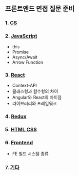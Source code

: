 ## 프론트엔드 면접 질문 준비

### 1. [CS](cs.md)

### 2. [JavaScript](javascript.md)
- this
- Promise
- Async/Await
- Arrow Function

### 3. [React](react.md)
- Context-API
- 클래스형과 함수형의 차이
- Angular와 React의 차이점
- 라이브러리와 프레임워크

### 4. [Redux](redux.md)

### 5. [HTML CSS](html-css.md)

### 6. [Frontend](frontend.md)
- FE 빌드 시스템 종류

### 7. [기타](etc.md)

